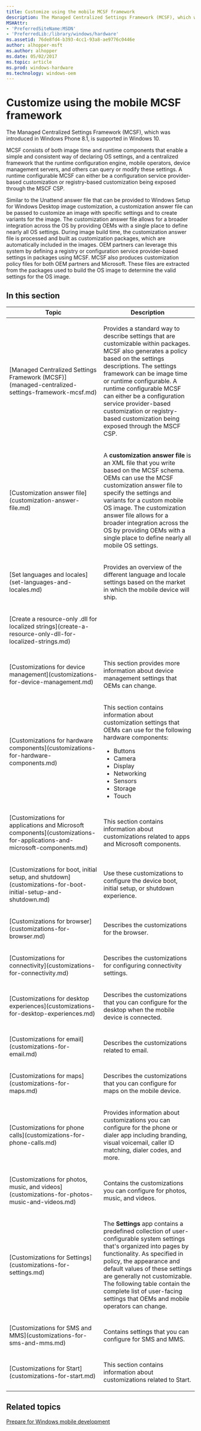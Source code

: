 ```yaml
---
title: Customize using the mobile MCSF framework
description: The Managed Centralized Settings Framework (MCSF), which was introduced in Windows Phone 8.1, is supported in Windows 10.
MSHAttr:
- 'PreferredSiteName:MSDN'
- 'PreferredLib:/library/windows/hardware'
ms.assetid: 76de8fd4-b393-4cc1-93a8-ae9776c0446e
author: alhopper-msft
ms.author: alhopper
ms.date: 05/02/2017
ms.topic: article
ms.prod: windows-hardware
ms.technology: windows-oem
---
```


# Customize using the mobile MCSF framework


The Managed Centralized Settings Framework (MCSF), which was introduced in Windows Phone 8.1, is supported in Windows 10.

MCSF consists of both image time and runtime components that enable a simple and consistent way of declaring OS settings, and a centralized framework that the runtime configuration engine, mobile operators, device management servers, and others can query or modify these settings. A runtime configurable MCSF can either be a configuration service provider-based customization or registry-based customization being exposed through the MSCF CSP.

Similar to the Unattend answer file that can be provided to Windows Setup for Windows Desktop image customization, a customization answer file can be passed to customize an image with specific settings and to create variants for the image. The customization answer file allows for a broader integration across the OS by providing OEMs with a single place to define nearly all OS settings. During image build time, the customization answer file is processed and built as customization packages, which are automatically included in the images. OEM partners can leverage this system by defining a registry or configuration service provider-based settings in packages using MCSF. MCSF also produces customization policy files for both OEM partners and Microsoft. These files are extracted from the packages used to build the OS image to determine the valid settings for the OS image.


## In this section


<table>
<colgroup>
<col width="50%" />
<col width="50%" />
</colgroup>
<thead>
<tr class="header">
<th>Topic</th>
<th>Description</th>
</tr>
</thead>
<tbody>
<tr class="odd">
<td><p>[Managed Centralized Settings Framework (MCSF)](managed-centralized-settings-framework-mcsf.md)</p></td>
<td><p>Provides a standard way to describe settings that are customizable within packages. MCSF also generates a policy based on the settings descriptions. The settings framework can be image time or runtime configurable. A runtime configurable MCSF can either be a configuration service provider-based customization or registry-based customization being exposed through the MSCF CSP.</p></td>
</tr>
<tr class="even">
<td><p>[Customization answer file](customization-answer-file.md)</p></td>
<td><p>A <strong>customization answer file</strong> is an XML file that you write based on the MCSF schema. OEMs can use the MCSF customization answer file to specify the settings and variants for a custom mobile OS image. The customization answer file allows for a broader integration across the OS by providing OEMs with a single place to define nearly all mobile OS settings.</p></td>
</tr>
<tr class="odd">
<td><p>[Set languages and locales](set-languages-and-locales.md)</p></td>
<td><p>Provides an overview of the different language and locale settings based on the market in which the mobile device will ship.</p></td>
</tr>
<tr class="even">
<td><p>[Create a resource-only .dll for localized strings](create-a-resource-only-dll-for-localized-strings.md)</p></td>
<td></td>
</tr>
<tr class="odd">
<td><p>[Customizations for device management](customizations-for-device-management.md)</p></td>
<td><p>This section provides more information about device management settings that OEMs can change.</p></td>
</tr>
<tr class="even">
<td><p>[Customizations for hardware components](customizations-for-hardware-components.md)</p></td>
<td><p>This section contains information about customization settings that OEMs can use for the following hardware components:</p>
<ul>
<li>Buttons</li>
<li>Camera</li>
<li>Display</li>
<li>Networking</li>
<li>Sensors</li>
<li>Storage</li>
<li>Touch</li>
</ul></td>
</tr>
<tr class="odd">
<td><p>[Customizations for applications and Microsoft components](customizations-for-applications-and-microsoft-components.md)</p></td>
<td><p>This section contains information about customizations related to apps and Microsoft components.</p></td>
</tr>
<tr class="even">
<td><p>[Customizations for boot, initial setup, and shutdown](customizations-for-boot-initial-setup-and-shutdown.md)</p></td>
<td><p>Use these customizations to configure the device boot, initial setup, or shutdown experience.</p></td>
</tr>
<tr class="odd">
<td><p>[Customizations for browser](customizations-for-browser.md)</p></td>
<td><p>Describes the customizations for the browser.</p></td>
</tr>
<tr class="even">
<td><p>[Customizations for connectivity](customizations-for-connectivity.md)</p></td>
<td><p>Describes the customizations for configuring connectivity settings.</p></td>
</tr>
<tr class="odd">
<td><p>[Customizations for desktop experiences](customizations-for-desktop-experiences.md)</p></td>
<td><p>Describes the customizations that you can configure for the desktop when the mobile device is connected.</p></td>
</tr>
<tr class="even">
<td><p>[Customizations for email](customizations-for-email.md)</p></td>
<td><p>Describes the customizations related to email.</p></td>
</tr>
<tr class="odd">
<td><p>[Customizations for maps](customizations-for-maps.md)</p></td>
<td><p>Describes the customizations that you can configure for maps on the mobile device.</p></td>
</tr>
<tr class="even">
<td><p>[Customizations for phone calls](customizations-for-phone-calls.md)</p></td>
<td><p>Provides information about customizations you can configure for the phone or dialer app including branding, visual voicemail, caller ID matching, dialer codes, and more.</p></td>
</tr>
<tr class="odd">
<td><p>[Customizations for photos, music, and videos](customizations-for-photos-music-and-videos.md)</p></td>
<td><p>Contains the customizations you can configure for photos, music, and videos.</p></td>
</tr>
<tr class="even">
<td><p>[Customizations for Settings](customizations-for-settings.md)</p></td>
<td><p>The <strong>Settings</strong> app contains a predefined collection of user-configurable system settings that's organized into pages by functionality. As specified in policy, the appearance and default values of these settings are generally not customizable. The following table contain the complete list of user-facing settings that OEMs and mobile operators can change.</p></td>
</tr>
<tr class="odd">
<td><p>[Customizations for SMS and MMS](customizations-for-sms-and-mms.md)</p></td>
<td><p>Contains settings that you can configure for SMS and MMS.</p></td>
</tr>
<tr class="even">
<td><p>[Customizations for Start](customizations-for-start.md)</p></td>
<td><p>This section contains information about customizations related to Start.</p></td>
</tr>
</tbody>
</table>

## Related topics

[Prepare for Windows mobile development](https://docs.microsoft.com/en-us/windows-hardware/manufacture/mobile/preparing-for-windows-mobile-development)
